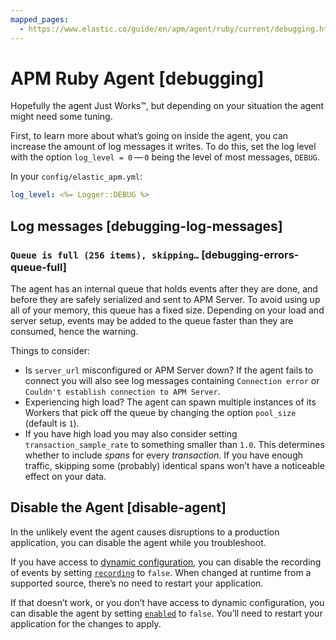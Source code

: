 ```yaml
---
mapped_pages:
  - https://www.elastic.co/guide/en/apm/agent/ruby/current/debugging.html
---
```


# APM Ruby Agent [debugging]

Hopefully the agent Just Works™, but depending on your situation the agent might need some tuning.

First, to learn more about what’s going on inside the agent, you can increase the amount of log messages it writes. To do this, set the log level with the option `log_level = 0` — `0` being the level of most messages, `DEBUG`.

In your `config/elastic_apm.yml`:

```yaml
log_level: <%= Logger::DEBUG %>
```


## Log messages [debugging-log-messages] 


### `Queue is full (256 items), skipping…` [debugging-errors-queue-full] 

The agent has an internal queue that holds events after they are done, and before they are safely serialized and sent to APM Server. To avoid using up all of your memory, this queue has a fixed size. Depending on your load and server setup, events may be added to the queue faster than they are consumed, hence the warning.

Things to consider:

* Is `server_url` misconfigured or APM Server down? If the agent fails to connect you will also see log messages containing `Connection error` or `Couldn't establish connection to APM Server`.
* Experiencing high load? The agent can spawn multiple instances of its Workers that pick off the queue by changing the option `pool_size` (default is `1`).
* If you have high load you may also consider setting `transaction_sample_rate` to something smaller than `1.0`. This determines whether to include *spans* for every *transaction*. If you have enough traffic, skipping some (probably) identical spans won’t have a noticeable effect on your data.


## Disable the Agent [disable-agent] 

In the unlikely event the agent causes disruptions to a production application, you can disable the agent while you troubleshoot.

If you have access to [dynamic configuration](https://www.elastic.co/guide/en/apm/agent/ruby/current/configuration.html#dynamic-configuration), you can disable the recording of events by setting [`recording`](https://www.elastic.co/guide/en/apm/agent/ruby/current/configuration.html#config-recording) to `false`. When changed at runtime from a supported source, there’s no need to restart your application.

If that doesn’t work, or you don’t have access to dynamic configuration, you can disable the agent by setting [`enabled`](https://www.elastic.co/guide/en/apm/agent/ruby/current/configuration.html#config-enabled) to `false`. You’ll need to restart your application for the changes to apply.

